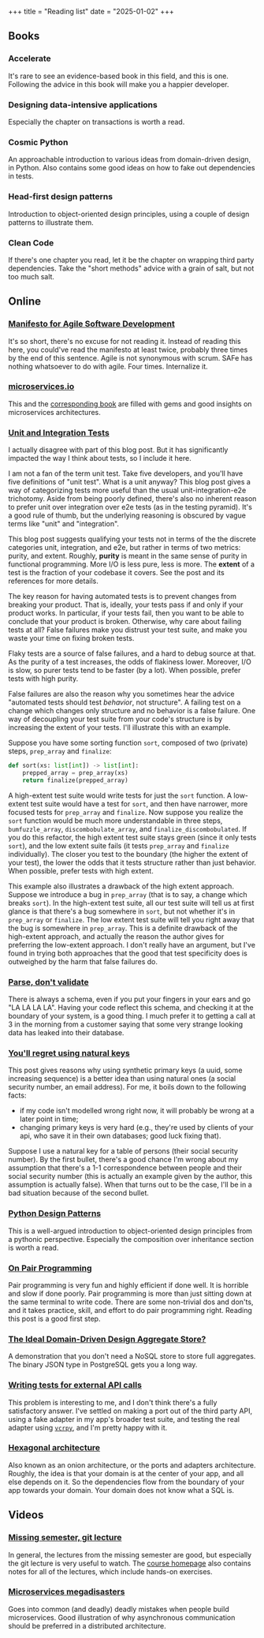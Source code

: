 +++
title = "Reading list"
date = "2025-01-02"
+++

## Books

### Accelerate
It's rare to see an evidence-based book in this field, and this is one. Following the advice in this book will make you a happier developer.

### Designing data-intensive applications
Especially the chapter on transactions is worth a read.

### Cosmic Python
An approachable introduction to various ideas from domain-driven design, in Python. Also contains some good ideas on how to fake out dependencies in tests.

### Head-first design patterns
Introduction to object-oriented design principles, using a couple of design patterns to illustrate them.

### Clean Code
If there's one chapter you read, let it be the chapter on wrapping third party dependencies. Take the "short methods" advice with a grain of salt, but not too much salt.

## Online

### [Manifesto for Agile Software Development](https://agilemanifesto.org/)
It's so short, there's no excuse for not reading it. Instead of reading this here, you could've read the manifesto at least twice, probably three times by the end of this sentence. Agile is not synonymous with scrum. SAFe has nothing whatsoever to do with agile. Four times. Internalize it.

### [microservices.io](https://microservices.io/)
This and the [corresponding book](https://microservices.io/book) are filled with gems and good insights on microservices architectures.

### [Unit and Integration Tests](https://matklad.github.io/2022/07/04/unit-and-integration-tests.html)
I actually disagree with part of this blog post. But it has significantly impacted the way I think about tests, so I include it here.

I am not a fan of the term unit test. Take five developers, and you'll have five definitions of "unit test". What is a unit anyway? This blog post gives a way of categorizing tests more useful than the usual unit-integration-e2e trichotomy. Aside from being poorly defined, there's also no inherent reason to prefer unit over integration over e2e tests (as in the testing pyramid). It's a good rule of thumb, but the underlying reasoning is obscured by vague terms like "unit" and "integration".

This blog post suggests qualifying your tests not in terms of the the discrete categories unit, integration, and e2e, but rather in terms of two metrics: purity, and extent. Roughly, __purity__ is meant in the same sense of purity in functional programming. More I/O is less pure, less is more. The __extent__ of a test is the fraction of your codebase it covers. See the post and its references for more details.

The key reason for having automated tests is to prevent changes from breaking your product. That is, ideally, your tests pass if and only if your product works. In particular, if your tests fail, then you want to be able to conclude that your product is broken. Otherwise, why care about failing tests at all? False failures make you distrust your test suite, and make you waste your time on fixing broken tests.

Flaky tests are a source of false failures, and a hard to debug source at that. As the purity of a test increases, the odds of flakiness lower. Moreover, I/O is slow, so purer tests tend to be faster (by a lot). When possible, prefer tests with high purity.

False failures are also the reason why you sometimes hear the advice "automated tests should test _behavior_, not structure". A failing test on a change which changes only structure and no behavior is a false failure. One way of decoupling your test suite from your code's structure is by increasing the extent of your tests. I'll illustrate this with an example.

Suppose you have some sorting function `sort`, composed of two (private) steps, `prep_array` and `finalize`:
```python
def sort(xs: list[int]) -> list[int]:
    prepped_array = prep_array(xs)
    return finalize(prepped_array)
```
A high-extent test suite would write tests for just the `sort` function. A low-extent test suite would have a test for `sort`, and then have narrower, more focused tests for `prep_array` and `finalize`. Now suppose you realize the `sort` function would be much more understandable in three steps, `bumfuzzle_array`, `discombobulate_array`, and `finalize_discombobulated`. If you do this refactor, the high extent test suite stays green (since it only tests `sort`), and the low extent suite fails (it tests `prep_array` and `finalize` individually). The closer you test to the boundary (the higher the extent of your test), the lower the odds that it tests structure rather than just behavior. When possible, prefer tests with high extent.

This example also illustrates a drawback of the high extent approach. Suppose we introduce a bug in `prep_array` (that is to say, a change which breaks `sort`). In the high-extent test suite, all our test suite will tell us at first glance is that there's a bug somewhere in `sort`, but not whether it's in `prep_array` or `finalize`. The low extent test suite will tell you right away that the bug is somewhere in `prep_array`. This is a definite drawback of the high-extent approach, and actually the reason the author gives for preferring the low-extent approach. I don't really have an argument, but I've found in trying both approaches that the good that test specificity does is outweighed by the harm that false failures do.

### [Parse, don't validate](https://lexi-lambda.github.io/blog/2019/11/05/parse-don-t-validate/)
There is always a schema, even if you put your fingers in your ears and go "LA LA LA LA". Having your code reflect this schema, and checking it at the boundary of your system, is a good thing. I much prefer it to getting a call at 3 in the morning from a customer saying that some very strange looking data has leaked into their database.

### [You'll regret using natural keys](https://blog.ploeh.dk/2024/06/03/youll-regret-using-natural-keys/)
This post gives reasons why using synthetic primary keys (a uuid, some increasing sequence) is a better idea than using natural ones (a social security number, an email address). For me, it boils down to the following facts:
- if my code isn't modelled wrong right now, it will probably be wrong at a later point in time;
- changing primary keys is very hard (e.g., they're used by clients of your api, who save it in their own databases; good luck fixing that).

Suppose I use a natural key for a table of persons (their social security number). By the first bullet, there's a good chance I'm wrong about my assumption that there's a 1-1 correspondence between people and their social security number (this is actually an example given by the author, this assumption is actually false). When that turns out to be the case, I'll be in a bad situation because of the second bullet.

### [Python Design Patterns](https://python-patterns.guide)
This is a well-argued introduction to object-oriented design principles from a pythonic perspective. Especially the composition over inheritance section is worth a read.

### [On Pair Programming](https://martinfowler.com/articles/on-pair-programming.html)
Pair programming is very fun and highly efficient if done well. It is horrible and slow if done poorly. Pair programming is more than just sitting down at the same terminal to write code. There are some non-trivial dos and don'ts, and it takes practice, skill, and effort to do pair programming right. Reading this post is a good first step.

### [The Ideal Domain-Driven Design Aggregate Store?](https://kalele.io/the-ideal-domain-driven-design-aggregate-store/)

A demonstration that you don't need a NoSQL store to store full aggregates. The binary JSON type in PostgreSQL gets you a long way.

### [Writing tests for external API calls](https://www.cosmicpython.com/blog/2020-01-25-testing_external_api_calls.html)
This problem is interesting to me, and I don't think there's a fully satisfactory answer. I've settled on making a port out of the third party API, using a fake adapter in my app's broader test suite, and testing the real adapter using [`vcrpy`](https://vcrpy.readthedocs.io/en/latest/), and I'm pretty happy with it.

### [Hexagonal architecture](https://alistair.cockburn.us/hexagonal-architecture/)
Also known as an onion architecture, or the ports and adapters architecture. Roughly, the idea is that your domain is at the center of your app, and all else depends on it. So the dependencies flow from the boundary of your app towards your domain. Your domain does not know what a SQL is.

## Videos
### [Missing semester, git lecture](https://youtu.be/2sjqTHE0zok?si=NHen99qWwpVuZ-lP)
In general, the lectures from the missing semester are good, but especially the git lecture is very useful to watch. The [course homepage](https://missing.csail.mit.edu/) also contains notes for all of the lectures, which include hands-on exercises.

### [Microservices megadisasters](https://www.youtube.com/watch?v=gfh-VCTwMw8)
Goes into common (and deadly) deadly mistakes when people build microservices. Good illustration of why asynchronous communication should be preferred in a distributed architecture.
